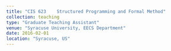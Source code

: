 ```yaml
---
title: "CIS 623    Structured Programming and Formal Method"
collection: teaching
type: "Graduate Teaching Assistant"
venue: "Syracuse University, EECS Department"
date: 2016-02-01
location: "Syracuse, US"
---
```


